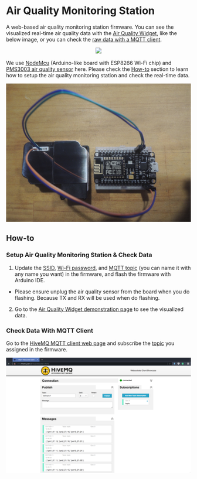 # Air Quality Monitoring Station
A web-based air quality monitoring station firmware. You can see the visualized real-time air quality data with the [Air Quality Widget][air-quality-widget], like the below image, or you can check the [raw data with a MQTT client][check-data-with-mqtt-client].
<p align="center">
  <img src="https://raw.githubusercontent.com/evanxd/air-quality-widget/master/images/demo.gif" />
</p>

We use [NodeMcu][node-mcu] (Arduino-like board with ESP8266 Wi-Fi chip) and [PMS3003 air quality sensor][pms3003] here. Please check the [How-to][how-to] section to learn how to setup the air quality monitoring station and check the real-time data.

![Device](./images/device.jpg)

## How-to

### Setup Air Quality Monitoring Station & Check Data
1. Update the [SSID][ssid], [Wi-Fi password][password], and [MQTT topic][topic] (you can name it with any name you want) in the firmware, and flash the firmware with Arduino IDE.
  - Please ensure unplug the air quality sensor from the board when you do flashing. Because TX and RX will be used when do flashing.
2. Go to the [Air Quality Widget demonstration page][air-quality-widget-demonstration-page] to see the visualized data.

### Check Data With MQTT Client
Go to the [HiveMQ MQTT client web page][mqtt-client] and subscribe the [topic][topic] you assigned in the firmware.

![MQTT Client](./images/mqtt-client.png)

[mqtt]: https://en.wikipedia.org/wiki/MQTT
[node-mcu]: http://www.nodemcu.com/index_en.html
[pms3003]: http://aqicn.org/sensor/pms3003
[how-to]: #how-to
[mqtt-client]: http://www.hivemq.com/demos/websocket-client/
[ssid]: https://github.com/evanxd/mqtt-air-quality-monitoring-station/blob/master/mqtt-air-quality-monitoring-station.ino#L4
[password]: https://github.com/evanxd/mqtt-air-quality-monitoring-station/blob/master/mqtt-air-quality-monitoring-station.ino#L5
[topic]: https://github.com/evanxd/mqtt-air-quality-monitoring-station/blob/master/mqtt-air-quality-monitoring-station.ino#L9
[air-quality-widget]: https://github.com/evanxd/air-quality-widget
[air-quality-widget-demonstration-page]: http://evanxd.io/air-quality-widget
[check-data-with-mqtt-client]: #check-data-with-mqtt-client
